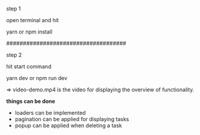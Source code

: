 step 1

open terminal and hit 

yarn or npm install

####################################

step 2

hit start command

yarn dev or npm run dev

=> video-demo.mp4 is the video for displaying the overview of functionality.

**********things can be done**********
- loaders can be implemented
- pagination can be applied for displaying tasks
- popup can be applied when deleting a task